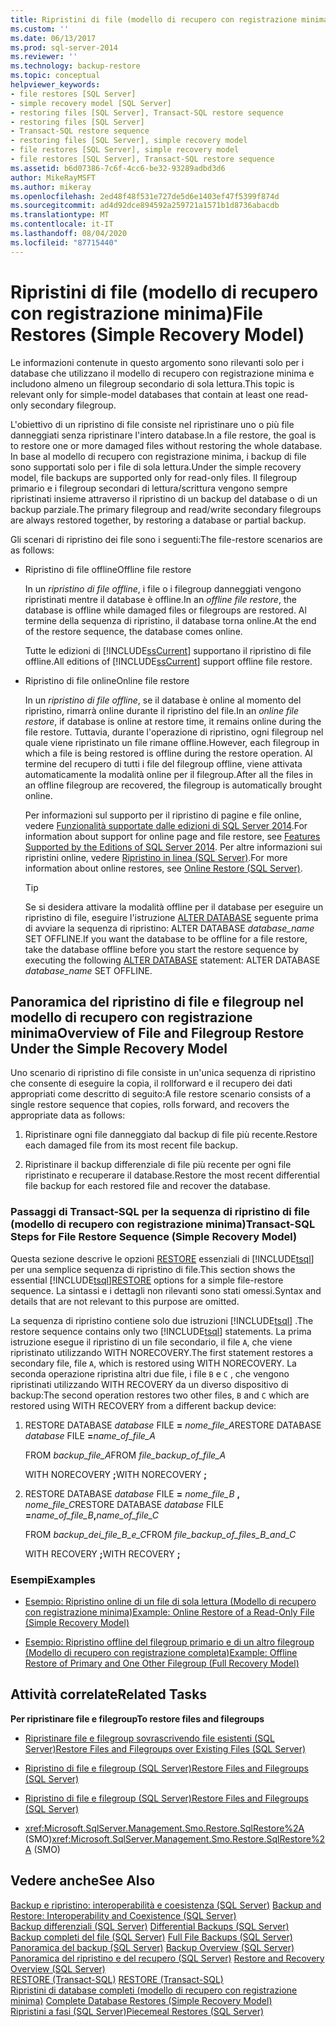 ```yaml
---
title: Ripristini di file (modello di recupero con registrazione minima) | Microsoft Docs
ms.custom: ''
ms.date: 06/13/2017
ms.prod: sql-server-2014
ms.reviewer: ''
ms.technology: backup-restore
ms.topic: conceptual
helpviewer_keywords:
- file restores [SQL Server]
- simple recovery model [SQL Server]
- restoring files [SQL Server], Transact-SQL restore sequence
- restoring files [SQL Server]
- Transact-SQL restore sequence
- restoring files [SQL Server], simple recovery model
- file restores [SQL Server], simple recovery model
- file restores [SQL Server], Transact-SQL restore sequence
ms.assetid: b6d07386-7c6f-4cc6-be32-93289adbd3d6
author: MikeRayMSFT
ms.author: mikeray
ms.openlocfilehash: 2ed48f48f531e727de5d6e1403ef47f5399f874d
ms.sourcegitcommit: ad4d92dce894592a259721a1571b1d8736abacdb
ms.translationtype: MT
ms.contentlocale: it-IT
ms.lasthandoff: 08/04/2020
ms.locfileid: "87715440"
---
```

# <a name="file-restores-simple-recovery-model"></a><span data-ttu-id="e49c0-102">Ripristini di file (modello di recupero con registrazione minima)</span><span class="sxs-lookup"><span data-stu-id="e49c0-102">File Restores (Simple Recovery Model)</span></span>
  <span data-ttu-id="e49c0-103">Le informazioni contenute in questo argomento sono rilevanti solo per i database che utilizzano il modello di recupero con registrazione minima e includono almeno un filegroup secondario di sola lettura.</span><span class="sxs-lookup"><span data-stu-id="e49c0-103">This topic is relevant only for simple-model databases that contain at least one read-only secondary filegroup.</span></span>  
  
 <span data-ttu-id="e49c0-104">L'obiettivo di un ripristino di file consiste nel ripristinare uno o più file danneggiati senza ripristinare l'intero database.</span><span class="sxs-lookup"><span data-stu-id="e49c0-104">In a file restore, the goal is to restore one or more damaged files without restoring the whole database.</span></span> <span data-ttu-id="e49c0-105">In base al modello di recupero con registrazione minima, i backup di file sono supportati solo per i file di sola lettura.</span><span class="sxs-lookup"><span data-stu-id="e49c0-105">Under the simple recovery model, file backups are supported only for read-only files.</span></span> <span data-ttu-id="e49c0-106">Il filegroup primario e i filegroup secondari di lettura/scrittura vengono sempre ripristinati insieme attraverso il ripristino di un backup del database o di un backup parziale.</span><span class="sxs-lookup"><span data-stu-id="e49c0-106">The primary filegroup and read/write secondary filegroups are always restored together, by restoring a database or partial backup.</span></span>  
  
 <span data-ttu-id="e49c0-107">Gli scenari di ripristino dei file sono i seguenti:</span><span class="sxs-lookup"><span data-stu-id="e49c0-107">The file-restore scenarios are as follows:</span></span>  
  
-   <span data-ttu-id="e49c0-108">Ripristino di file offline</span><span class="sxs-lookup"><span data-stu-id="e49c0-108">Offline file restore</span></span>  
  
     <span data-ttu-id="e49c0-109">In un *ripristino di file offline*, i file o i filegroup danneggiati vengono ripristinati mentre il database è offline.</span><span class="sxs-lookup"><span data-stu-id="e49c0-109">In an *offline file restore*, the database is offline while damaged files or filegroups are restored.</span></span> <span data-ttu-id="e49c0-110">Al termine della sequenza di ripristino, il database torna online.</span><span class="sxs-lookup"><span data-stu-id="e49c0-110">At the end of the restore sequence, the database comes online.</span></span>  
  
     <span data-ttu-id="e49c0-111">Tutte le edizioni di [!INCLUDE[ssCurrent](../../includes/sscurrent-md.md)] supportano il ripristino di file offline.</span><span class="sxs-lookup"><span data-stu-id="e49c0-111">All editions of [!INCLUDE[ssCurrent](../../includes/sscurrent-md.md)] support offline file restore.</span></span>  
  
-   <span data-ttu-id="e49c0-112">Ripristino di file online</span><span class="sxs-lookup"><span data-stu-id="e49c0-112">Online file restore</span></span>  
  
     <span data-ttu-id="e49c0-113">In un *ripristino di file offline*, se il database è online al momento del ripristino, rimarrà online durante il ripristino del file.</span><span class="sxs-lookup"><span data-stu-id="e49c0-113">In an *online file restore*, if database is online at restore time, it remains online during the file restore.</span></span> <span data-ttu-id="e49c0-114">Tuttavia, durante l'operazione di ripristino, ogni filegroup nel quale viene ripristinato un file rimane offline.</span><span class="sxs-lookup"><span data-stu-id="e49c0-114">However, each filegroup in which a file is being restored is offline during the restore operation.</span></span> <span data-ttu-id="e49c0-115">Al termine del recupero di tutti i file del filegroup offline, viene attivata automaticamente la modalità online per il filegroup.</span><span class="sxs-lookup"><span data-stu-id="e49c0-115">After all the files in an offline filegroup are recovered, the filegroup is automatically brought online.</span></span>  
  
     <span data-ttu-id="e49c0-116">Per informazioni sul supporto per il ripristino di pagine e file online, vedere [Funzionalità supportate dalle edizioni di SQL Server 2014](../../getting-started/features-supported-by-the-editions-of-sql-server-2014.md).</span><span class="sxs-lookup"><span data-stu-id="e49c0-116">For information about support for online page and file restore, see [Features Supported by the Editions of SQL Server 2014](../../getting-started/features-supported-by-the-editions-of-sql-server-2014.md).</span></span> <span data-ttu-id="e49c0-117">Per altre informazioni sui ripristini online, vedere [Ripristino in linea &#40;SQL Server&#41;](online-restore-sql-server.md).</span><span class="sxs-lookup"><span data-stu-id="e49c0-117">For more information about online restores, see [Online Restore &#40;SQL Server&#41;](online-restore-sql-server.md).</span></span>  
  
    > [!TIP]  
    >  <span data-ttu-id="e49c0-118">Se si desidera attivare la modalità offline per il database per eseguire un ripristino di file, eseguire l'istruzione [ALTER DATABASE](/sql/t-sql/statements/alter-database-transact-sql-set-options) seguente prima di avviare la sequenza di ripristino: ALTER DATABASE *database_name* SET OFFLINE.</span><span class="sxs-lookup"><span data-stu-id="e49c0-118">If you want the database to be offline for a file restore, take the database offline before you start the restore sequence by executing the following [ALTER DATABASE](/sql/t-sql/statements/alter-database-transact-sql-set-options) statement: ALTER DATABASE *database_name* SET OFFLINE.</span></span>  
  

  
##  <a name="overview-of-file-and-filegroup-restore-under-the-simple-recovery-model"></a><a name="Overview"></a> <span data-ttu-id="e49c0-119">Panoramica del ripristino di file e filegroup nel modello di recupero con registrazione minima</span><span class="sxs-lookup"><span data-stu-id="e49c0-119">Overview of File and Filegroup Restore Under the Simple Recovery Model</span></span>  
 <span data-ttu-id="e49c0-120">Uno scenario di ripristino di file consiste in un'unica sequenza di ripristino che consente di eseguire la copia, il rollforward e il recupero dei dati appropriati come descritto di seguito:</span><span class="sxs-lookup"><span data-stu-id="e49c0-120">A file restore scenario consists of a single restore sequence that copies, rolls forward, and recovers the appropriate data as follows:</span></span>  
  
1.  <span data-ttu-id="e49c0-121">Ripristinare ogni file danneggiato dal backup di file più recente.</span><span class="sxs-lookup"><span data-stu-id="e49c0-121">Restore each damaged file from its most recent file backup.</span></span>  
  
2.  <span data-ttu-id="e49c0-122">Ripristinare il backup differenziale di file più recente per ogni file ripristinato e recuperare il database.</span><span class="sxs-lookup"><span data-stu-id="e49c0-122">Restore the most recent differential file backup for each restored file and recover the database.</span></span>  
  
### <a name="transact-sql-steps-for-file-restore-sequence-simple-recovery-model"></a><span data-ttu-id="e49c0-123">Passaggi di Transact-SQL per la sequenza di ripristino di file (modello di recupero con registrazione minima)</span><span class="sxs-lookup"><span data-stu-id="e49c0-123">Transact-SQL Steps for File Restore Sequence (Simple Recovery Model)</span></span>  
 <span data-ttu-id="e49c0-124">Questa sezione descrive le opzioni [RESTORE](/sql/t-sql/statements/restore-statements-transact-sql) essenziali di [!INCLUDE[tsql](../../../includes/tsql-md.md)] per una semplice sequenza di ripristino di file.</span><span class="sxs-lookup"><span data-stu-id="e49c0-124">This section shows the essential [!INCLUDE[tsql](../../../includes/tsql-md.md)][RESTORE](/sql/t-sql/statements/restore-statements-transact-sql) options for a simple file-restore sequence.</span></span> <span data-ttu-id="e49c0-125">La sintassi e i dettagli non rilevanti sono stati omessi.</span><span class="sxs-lookup"><span data-stu-id="e49c0-125">Syntax and details that are not relevant to this purpose are omitted.</span></span>  
  
 <span data-ttu-id="e49c0-126">La sequenza di ripristino contiene solo due istruzioni [!INCLUDE[tsql](../../../includes/tsql-md.md)] .</span><span class="sxs-lookup"><span data-stu-id="e49c0-126">The restore sequence contains only two [!INCLUDE[tsql](../../../includes/tsql-md.md)] statements.</span></span> <span data-ttu-id="e49c0-127">La prima istruzione esegue il ripristino di un file secondario, il file `A`, che viene ripristinato utilizzando WITH NORECOVERY.</span><span class="sxs-lookup"><span data-stu-id="e49c0-127">The first statement restores a secondary file, file `A`, which is restored using WITH NORECOVERY.</span></span> <span data-ttu-id="e49c0-128">La seconda operazione ripristina altri due file, i file `B` e `C` , che vengono ripristinati utilizzando WITH RECOVERY da un diverso dispositivo di backup:</span><span class="sxs-lookup"><span data-stu-id="e49c0-128">The second operation restores two other files, `B` and `C` which are restored using WITH RECOVERY from a different backup device:</span></span>  
  
1.  <span data-ttu-id="e49c0-129">RESTORE DATABASE *database* FILE **=** _nome_file_A_</span><span class="sxs-lookup"><span data-stu-id="e49c0-129">RESTORE DATABASE *database* FILE **=**_name_of_file_A_</span></span>  
  
     <span data-ttu-id="e49c0-130">FROM *backup_file_A*</span><span class="sxs-lookup"><span data-stu-id="e49c0-130">FROM *file_backup_of_file_A*</span></span>  
  
     <span data-ttu-id="e49c0-131">WITH NORECOVERY **;**</span><span class="sxs-lookup"><span data-stu-id="e49c0-131">WITH NORECOVERY **;**</span></span>  
  
2.  <span data-ttu-id="e49c0-132">RESTORE DATABASE *database* FILE **=** _nome_file_B_ **,** _nome_file_C_</span><span class="sxs-lookup"><span data-stu-id="e49c0-132">RESTORE DATABASE *database* FILE **=**_name_of_file_B_**,**_name_of_file_C_</span></span>  
  
     <span data-ttu-id="e49c0-133">FROM *backup_dei_file_B_e_C*</span><span class="sxs-lookup"><span data-stu-id="e49c0-133">FROM *file_backup_of_files_B_and_C*</span></span>  
  
     <span data-ttu-id="e49c0-134">WITH RECOVERY **;**</span><span class="sxs-lookup"><span data-stu-id="e49c0-134">WITH RECOVERY **;**</span></span>  
  
### <a name="examples"></a><span data-ttu-id="e49c0-135">Esempi</span><span class="sxs-lookup"><span data-stu-id="e49c0-135">Examples</span></span>  
  
-   [<span data-ttu-id="e49c0-136">Esempio: Ripristino online di un file di sola lettura &#40;Modello di recupero con registrazione minima&#41;</span><span class="sxs-lookup"><span data-stu-id="e49c0-136">Example: Online Restore of a Read-Only File &#40;Simple Recovery Model&#41;</span></span>](example-online-restore-of-a-read-only-file-simple-recovery-model.md)  
  
-   [<span data-ttu-id="e49c0-137">Esempio: Ripristino offline del filegroup primario e di un altro filegroup &#40;Modello di recupero con registrazione completa&#41;</span><span class="sxs-lookup"><span data-stu-id="e49c0-137">Example: Offline Restore of Primary and One Other Filegroup &#40;Full Recovery Model&#41;</span></span>](example-offline-restore-of-primary-and-one-other-filegroup-full-recovery-model.md)  
  
 
  
##  <a name="related-tasks"></a><a name="RelatedTasks"></a> <span data-ttu-id="e49c0-138">Attività correlate</span><span class="sxs-lookup"><span data-stu-id="e49c0-138">Related Tasks</span></span>  
 <span data-ttu-id="e49c0-139">**Per ripristinare file e filegroup**</span><span class="sxs-lookup"><span data-stu-id="e49c0-139">**To restore files and filegroups**</span></span>  
  
-   [<span data-ttu-id="e49c0-140">Ripristinare file e filegroup sovrascrivendo file esistenti &#40;SQL Server&#41;</span><span class="sxs-lookup"><span data-stu-id="e49c0-140">Restore Files and Filegroups over Existing Files &#40;SQL Server&#41;</span></span>](restore-files-and-filegroups-over-existing-files-sql-server.md)  
  
-   [<span data-ttu-id="e49c0-141">Ripristino di file e filegroup &#40;SQL Server&#41;</span><span class="sxs-lookup"><span data-stu-id="e49c0-141">Restore Files and Filegroups &#40;SQL Server&#41;</span></span>](restore-files-and-filegroups-sql-server.md)  
  
-   [<span data-ttu-id="e49c0-142">Ripristino di file e filegroup &#40;SQL Server&#41;</span><span class="sxs-lookup"><span data-stu-id="e49c0-142">Restore Files and Filegroups &#40;SQL Server&#41;</span></span>](restore-files-and-filegroups-sql-server.md)  
  
-   <span data-ttu-id="e49c0-143"><xref:Microsoft.SqlServer.Management.Smo.Restore.SqlRestore%2A> (SMO)</span><span class="sxs-lookup"><span data-stu-id="e49c0-143"><xref:Microsoft.SqlServer.Management.Smo.Restore.SqlRestore%2A> (SMO)</span></span>  
  
  
  
## <a name="see-also"></a><span data-ttu-id="e49c0-144">Vedere anche</span><span class="sxs-lookup"><span data-stu-id="e49c0-144">See Also</span></span>  
 <span data-ttu-id="e49c0-145">[Backup e ripristino: interoperabilità e coesistenza &#40;SQL Server&#41;](backup-and-restore-interoperability-and-coexistence-sql-server.md) </span><span class="sxs-lookup"><span data-stu-id="e49c0-145">[Backup and Restore: Interoperability and Coexistence &#40;SQL Server&#41;](backup-and-restore-interoperability-and-coexistence-sql-server.md) </span></span>  
 <span data-ttu-id="e49c0-146">[Backup differenziali &#40;SQL Server&#41;](differential-backups-sql-server.md) </span><span class="sxs-lookup"><span data-stu-id="e49c0-146">[Differential Backups &#40;SQL Server&#41;](differential-backups-sql-server.md) </span></span>  
 <span data-ttu-id="e49c0-147">[Backup completi del file &#40;SQL Server&#41;](full-file-backups-sql-server.md) </span><span class="sxs-lookup"><span data-stu-id="e49c0-147">[Full File Backups &#40;SQL Server&#41;](full-file-backups-sql-server.md) </span></span>  
 <span data-ttu-id="e49c0-148">[Panoramica del backup &#40;SQL Server&#41;](backup-overview-sql-server.md) </span><span class="sxs-lookup"><span data-stu-id="e49c0-148">[Backup Overview &#40;SQL Server&#41;](backup-overview-sql-server.md) </span></span>  
 <span data-ttu-id="e49c0-149">[Panoramica del ripristino e del recupero &#40;SQL Server&#41;](restore-and-recovery-overview-sql-server.md) </span><span class="sxs-lookup"><span data-stu-id="e49c0-149">[Restore and Recovery Overview &#40;SQL Server&#41;](restore-and-recovery-overview-sql-server.md) </span></span>  
 <span data-ttu-id="e49c0-150">[RESTORE &#40;Transact-SQL&#41;](/sql/t-sql/statements/restore-statements-transact-sql) </span><span class="sxs-lookup"><span data-stu-id="e49c0-150">[RESTORE &#40;Transact-SQL&#41;](/sql/t-sql/statements/restore-statements-transact-sql) </span></span>  
 <span data-ttu-id="e49c0-151">[Ripristini di database completi &#40;modello di recupero con registrazione minima&#41;](complete-database-restores-simple-recovery-model.md) </span><span class="sxs-lookup"><span data-stu-id="e49c0-151">[Complete Database Restores &#40;Simple Recovery Model&#41;](complete-database-restores-simple-recovery-model.md) </span></span>  
 [<span data-ttu-id="e49c0-152">Ripristini a fasi &#40;SQL Server&#41;</span><span class="sxs-lookup"><span data-stu-id="e49c0-152">Piecemeal Restores &#40;SQL Server&#41;</span></span>](piecemeal-restores-sql-server.md)  
  
  

